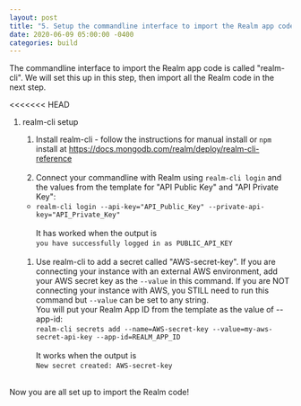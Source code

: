```yaml
---
layout: post
title: "5. Setup the commandline interface to import the Realm app code"
date: 2020-06-09 05:00:00 -0400
categories: build
---
```


The commandline interface to import the Realm app code is called "realm-cli". We will set this up in this step, then import all the Realm code in the next step.

<<<<<<< HEAD
1. realm-cli setup
   1. Install realm-cli - follow the instructions for manual install or `npm` install at <A HREF="https://docs.mongodb.com/realm/deploy/realm-cli-reference/" target="_blank">https://docs.mongodb.com/realm/deploy/realm-cli-reference</A><BR><BR>
   1. Connect your commandline with Realm using `realm-cli login` and the values from the template for "API Public Key" and "API Private Key":<BR>
   - `realm-cli login --api-key="API_Public_Key" --private-api-key="API_Private_Key"`<BR><BR>
      It has worked when the output is <BR>`you have successfully logged in as PUBLIC_API_KEY`<BR><BR>

   1. Use realm-cli to add a secret called "AWS-secret-key". If you are connecting your instance with an external AWS environment, add your AWS secret key as the `--value` in this command. If you are NOT connecting your instance with AWS, you STILL need to run this command but `--value` can be set to any string. <BR>
   You will put your Realm App ID from the template as the value of --app-id:<BR>
      `realm-cli secrets add --name=AWS-secret-key --value=my-aws-secret-api-key --app-id=REALM_APP_ID`<BR><BR>
      It works when the output is <BR>`New secret created: AWS-secret-key`<BR><BR>

Now you are all set up to import the Realm code!
